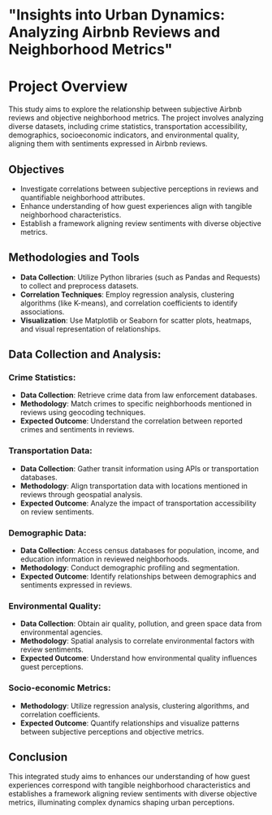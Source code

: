 
# "Insights into Urban Dynamics: Analyzing Airbnb Reviews and Neighborhood Metrics"

# Project Overview

This study aims to explore the relationship between subjective Airbnb reviews and objective neighborhood metrics. The project involves analyzing diverse datasets, including crime statistics, transportation accessibility, demographics, socioeconomic indicators, and environmental quality, aligning them with sentiments expressed in Airbnb reviews.

## Objectives
- Investigate correlations between subjective perceptions in reviews and quantifiable neighborhood attributes.
- Enhance understanding of how guest experiences align with tangible neighborhood characteristics.
- Establish a framework aligning review sentiments with diverse objective metrics.

## Methodologies and Tools
- **Data Collection**: Utilize Python libraries (such as Pandas and Requests) to collect and preprocess datasets.
- **Correlation Techniques**: Employ regression analysis, clustering algorithms (like K-means), and correlation coefficients to identify associations.
- **Visualization**: Use Matplotlib or Seaborn for scatter plots, heatmaps, and visual representation of relationships.

## Data Collection and Analysis:

### Crime Statistics:
- **Data Collection**: Retrieve crime data from law enforcement databases.
- **Methodology**: Match crimes to specific neighborhoods mentioned in reviews using geocoding techniques.
- **Expected Outcome**: Understand the correlation between reported crimes and sentiments in reviews.

### Transportation Data:
- **Data Collection**: Gather transit information using APIs or transportation databases.
- **Methodology**: Align transportation data with locations mentioned in reviews through geospatial analysis.
- **Expected Outcome**: Analyze the impact of transportation accessibility on review sentiments.

### Demographic Data:
- **Data Collection**: Access census databases for population, income, and education information in reviewed neighborhoods.
- **Methodology**: Conduct demographic profiling and segmentation.
- **Expected Outcome**: Identify relationships between demographics and sentiments expressed in reviews.

### Environmental Quality:
- **Data Collection**: Obtain air quality, pollution, and green space data from environmental agencies.
- **Methodology**: Spatial analysis to correlate environmental factors with review sentiments.
- **Expected Outcome**: Understand how environmental quality influences guest perceptions.

### Socio-economic Metrics:
- **Methodology**: Utilize regression analysis, clustering algorithms, and correlation coefficients.
- **Expected Outcome**: Quantify relationships and visualize patterns between subjective perceptions and objective metrics.


## Conclusion
This integrated study aims to enhances our understanding of how guest experiences correspond with tangible neighborhood characteristics and establishes a framework aligning review sentiments with diverse objective metrics, illuminating complex dynamics shaping urban perceptions.
